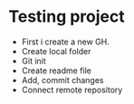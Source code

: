 # Testing project

- First i create a new GH.
- Create local folder
- Git init
- Create readme file
- Add, commit changes
- Connect remote repository

